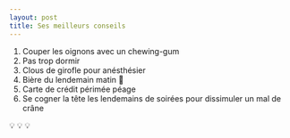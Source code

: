 ```yaml
---
layout: post
title: Ses meilleurs conseils
---
```


1. Couper les oignons avec un chewing-gum
1. Pas trop dormir
1. Clous de girofle pour anésthésier
1. Bière du lendemain matin :beer:
1. Carte de crédit périmée péage
1. Se cogner la tête les lendemains de soirées pour dissimuler un mal de crâne

:bulb: :bulb: :bulb:
